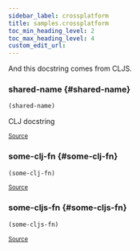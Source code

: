 ```yaml
---
sidebar_label: crossplatform
title: samples.crossplatform
toc_min_heading_level: 2
toc_max_heading_level: 4
custom_edit_url:
---
```


And this docstring comes from CLJS.




### shared\-name {#shared-name}
``` clojure
(shared-name)
```


CLJ docstring
<p><sub><a href="https://github.com/borkdude/quickdoc/blob/master//src/samples/crossplatform.clj#L6-L8">Source</a></sub></p>

### some\-clj\-fn {#some-clj-fn}
``` clojure
(some-clj-fn)
```

<p><sub><a href="https://github.com/borkdude/quickdoc/blob/master//src/samples/crossplatform.clj#L4-L4">Source</a></sub></p>

### some\-cljs\-fn {#some-cljs-fn}
``` clojure
(some-cljs-fn)
```

<p><sub><a href="https://github.com/borkdude/quickdoc/blob/master//src/samples/crossplatform.cljs#L4-L4">Source</a></sub></p>
